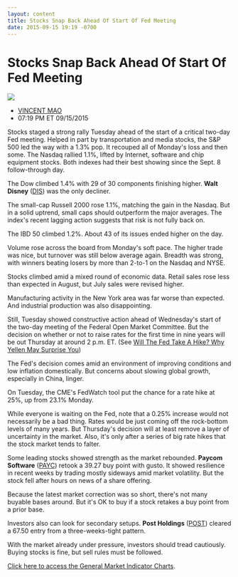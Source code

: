 ```yaml
---
layout: content
title: Stocks Snap Back Ahead Of Start Of Fed Meeting
date: 2015-09-15 19:19 -0700
---
```



Stocks Snap Back Ahead Of Start Of Fed Meeting
===============================================


![](https://www.investors.com/wp-content/uploads/ibd-migrated-images/MP0916-2.gif)

* [VINCENT MAO](https://www.investors.com/author/maov/ "Posts by VINCENT MAO")
* 07:19 PM ET 09/15/2015




  

Stocks staged a strong rally Tuesday ahead of the start of a critical two-day Fed meeting. Helped in part by transportation and media stocks, the S&P 500 led the way with a 1.3% pop. It recouped all of Monday's loss and then some. The Nasdaq rallied 1.1%, lifted by Internet, software and chip equipment stocks. Both indexes had their best showing since the Sept. 8 follow-through day.

  

The Dow climbed 1.4% with 29 of 30 components finishing higher. **Walt Disney** ([DIS](https://research.investors.com/quote.aspx?symbol=DIS)) was the only decliner.

  

The small-cap Russell 2000 rose 1.1%, matching the gain in the Nasdaq. But in a solid uptrend, small caps should outperform the major averages. The index's recent lagging action suggests that risk is not fully back on.

  

The IBD 50 climbed 1.2%. About 43 of its issues ended higher on the day.

  

Volume rose across the board from Monday's soft pace. The higher trade was nice, but turnover was still below average again. Breadth was strong, with winners beating losers by more than 2-to-1 on the Nasdaq and NYSE.

  

Stocks climbed amid a mixed round of economic data. Retail sales rose less than expected in August, but July sales were revised higher.

  

Manufacturing activity in the New York area was far worse than expected. And industrial production was also disappointing.

  

Still, Tuesday showed constructive action ahead of Wednesday's start of the two-day meeting of the Federal Open Market Committee. But the decision on whether or not to raise rates for the first time in nine years will be out Thursday at around 2 p.m. ET. (See [Will The Fed Take A Hike? Why Yellen May Surprise You](http://news.investors.com/economy/091515-771177-federal-reserve-rate-hike-economists-investors-diverge.htm))

  

The Fed's decision comes amid an environment of improving conditions and low inflation domestically. But concerns about slowing global growth, especially in China, linger.

  

On Tuesday, the CME's FedWatch tool put the chance for a rate hike at 25%, up from 23.1% Monday.

  

While everyone is waiting on the Fed, note that a 0.25% increase would not necessarily be a bad thing. Rates would be just coming off the rock-bottom levels of many years. But Thursday's decision will at least remove a layer of uncertainty in the market. Also, it's only after a series of big rate hikes that the stock market tends to falter.

  

Some leading stocks showed strength as the market rebounded. **Paycom Software** ([PAYC](https://research.investors.com/quote.aspx?symbol=PAYC)) retook a 39.27 buy point with gusto. It showed resilience in recent weeks by trading mostly sideways amid market volatility. But the stock fell after hours on news of a share offering.

  

Because the latest market correction was so short, there's not many buyable bases around. But it's OK to buy if a stock retakes a buy point from a prior base.

  

Investors also can look for secondary setups. **Post Holdings** ([POST](https://research.investors.com/quote.aspx?symbol=POST)) cleared a 67.50 entry from a three-weeks-tight pattern.

  

With the market already under pressure, investors should tread cautiously. Buying stocks is fine, but sell rules must be followed.

  

[Click here to access the General Market Indicator Charts](https://www.investors.com/pdf/GMI_091615.pdf).




